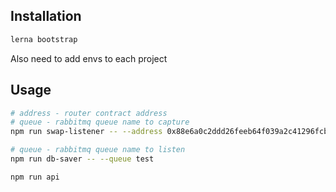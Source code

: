 ## Installation

```bash
lerna bootstrap
```
Also need to add envs to each project

## Usage

```bash
# address - router contract address
# queue - rabbitmq queue name to capture
npm run swap-listener -- --address 0x88e6a0c2ddd26feeb64f039a2c41296fcb3f5640 --queue test

# queue - rabbitmq queue name to listen
npm run db-saver -- --queue test

npm run api
```
